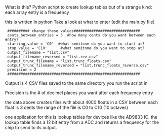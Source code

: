 What is this? Python script to create lookup tables
but of a strange kind: each array entry is a frequency

this is written in python
Take a look at what to enter (edit the main.py file)

     ########## change these values##############################
     cents_between_entries = 3  #how many cents do you want between each entry?
     starting_value = 'C0'  #what semitone do you want to start at?
     stop_value = 'C10'      #what semitone do you want to stop at?
     output_filename = "list.csv"
     output_filename_reversed = "list.rev.csv"
     output_trunc_filename = "list.trunc_floats.csv"
     output_trunc_filename_reversed = "list.trunc_floats_reverse.csv"
     precision = 2
     ############################################################

Output is 4 CSV files saved to the same directory you run
the script in  

Precision is the # of decimel places you want after each
frequency entry

the data above creates files with about 4000 floats in a CSV
between each float is 3 cents
the range of the file is C0 to C10 (10 octaves)

one application for this is lookup tables for devices like the AD9833 IC.
the lookup table finds a 12 bit entry from a ADC and returns a frequency for the chip to send to its output.
